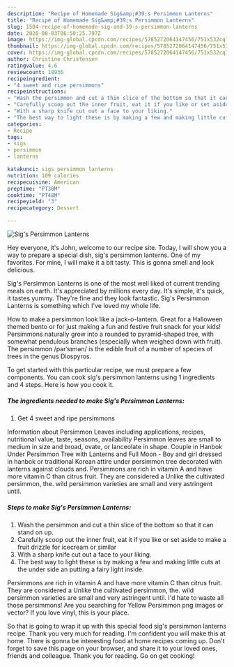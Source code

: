 ```yaml
---
description: "Recipe of Homemade Sig&amp;#39;s Persimmon Lanterns"
title: "Recipe of Homemade Sig&amp;#39;s Persimmon Lanterns"
slug: 1504-recipe-of-homemade-sig-and-39-s-persimmon-lanterns
date: 2020-08-03T06:50:25.797Z
image: https://img-global.cpcdn.com/recipes/5785272064147456/751x532cq70/sigs-persimmon-lanterns-recipe-main-photo.jpg
thumbnail: https://img-global.cpcdn.com/recipes/5785272064147456/751x532cq70/sigs-persimmon-lanterns-recipe-main-photo.jpg
cover: https://img-global.cpcdn.com/recipes/5785272064147456/751x532cq70/sigs-persimmon-lanterns-recipe-main-photo.jpg
author: Christine Christensen
ratingvalue: 4.6
reviewcount: 18936
recipeingredient:
- "4 sweet and ripe persimmons"
recipeinstructions:
- "Wash the persimmon and cut a thin slice of the bottom so that it can stand on up."
- "Carefully scoop out the inner fruit, eat it if you like or set aside to make a fruit drizzle for icecream or similar"
- "With a sharp knife cut out a face to your liking."
- "The best way to light these is by making a few and making little cuts at the under side an putting a fairy light inside."
categories:
- Recipe
tags:
- sigs
- persimmon
- lanterns

katakunci: sigs persimmon lanterns 
nutrition: 109 calories
recipecuisine: American
preptime: "PT30M"
cooktime: "PT48M"
recipeyield: "3"
recipecategory: Dessert

---
```



![Sig&#39;s Persimmon Lanterns](https://img-global.cpcdn.com/recipes/5785272064147456/751x532cq70/sigs-persimmon-lanterns-recipe-main-photo.jpg)

Hey everyone, it's John, welcome to our recipe site. Today, I will show you a way to prepare a special dish, sig&#39;s persimmon lanterns. One of my favorites. For mine, I will make it a bit tasty. This is gonna smell and look delicious.

Sig&#39;s Persimmon Lanterns is one of the most well liked of current trending meals on earth. It's appreciated by millions every day. It's simple, it's quick, it tastes yummy. They're fine and they look fantastic. Sig&#39;s Persimmon Lanterns is something which I've loved my whole life.

How to make a persimmon look like a jack-o-lantern. Great for a Halloween themed bento or for just making a fun and festive fruit snack for your kids! Persimmons naturally grow into a rounded to pyramid-shaped tree, with somewhat pendulous branches (especially when weighed down with fruit). The persimmon /pərˈsɪmən/ is the edible fruit of a number of species of trees in the genus Diospyros.


To get started with this particular recipe, we must prepare a few components. You can cook sig&#39;s persimmon lanterns using 1 ingredients and 4 steps. Here is how you cook it.

<!--inarticleads1-->

##### The ingredients needed to make Sig&#39;s Persimmon Lanterns:

1. Get 4 sweet and ripe persimmons


Information about Persimmon Leaves including applications, recipes, nutritional value, taste, seasons, availability Persimmon leaves are small to medium in size and broad, ovate, or lanceolate in shape. Couple in Hanbok Under Persimmon Tree with Lanterns and Full Moon - Boy and girl dressed in hanbok or traditional Korean attire under persimmon tree decorated with lanterns against clouds and. Persimmons are rich in vitamin A and have more vitamin C than citrus fruit. They are considered a Unlike the cultivated persimmon, the. wild persimmon varieties are small and very astringent until. 

<!--inarticleads2-->

##### Steps to make Sig&#39;s Persimmon Lanterns:

1. Wash the persimmon and cut a thin slice of the bottom so that it can stand on up.
1. Carefully scoop out the inner fruit, eat it if you like or set aside to make a fruit drizzle for icecream or similar
1. With a sharp knife cut out a face to your liking.
1. The best way to light these is by making a few and making little cuts at the under side an putting a fairy light inside.


Persimmons are rich in vitamin A and have more vitamin C than citrus fruit. They are considered a Unlike the cultivated persimmon, the. wild persimmon varieties are small and very astringent until. I&#39;d hate to waste all those persimmons! Are you searching for Yellow Persimmon png images or vector? If you love vinyl, this is your place. 

So that is going to wrap it up with this special food sig&#39;s persimmon lanterns recipe. Thank you very much for reading. I'm confident you will make this at home. There is gonna be interesting food at home recipes coming up. Don't forget to save this page on your browser, and share it to your loved ones, friends and colleague. Thank you for reading. Go on get cooking!
